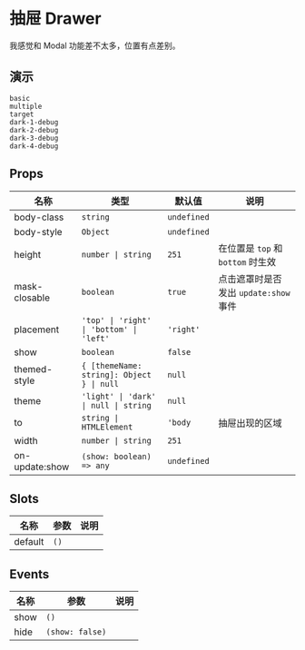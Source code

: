 # 抽屉 Drawer
我感觉和 Modal 功能差不太多，位置有点差别。
## 演示
```demo
basic
multiple
target
dark-1-debug
dark-2-debug
dark-3-debug
dark-4-debug
```

## Props
|名称|类型|默认值|说明|
|-|-|-|-|
|body-class|`string`|`undefined`||
|body-style|`Object`|`undefined`||
|height|`number \| string`|`251`|在位置是 `top` 和 `bottom` 时生效|
|mask-closable|`boolean`|`true`|点击遮罩时是否发出 `update:show` 事件|
|placement|`'top' \| 'right' \| 'bottom' \| 'left'`|`'right'`||
|show|`boolean`|`false`||
|themed-style|`{ [themeName: string]: Object } \| null`|`null`||
|theme|`'light' \| 'dark' \| null \| string`|`null`||
|to|`string \| HTMLElement`|`'body`|抽屉出现的区域|
|width|`number \| string`|`251`||
|on-update:show|`(show: boolean) => any`|`undefined`||

## Slots
|名称|参数|说明|
|-|-|-|
|default|`()`||

## Events
|名称|参数|说明|
|-|-|-|
|show|`()`||
|hide|`(show: false)`||